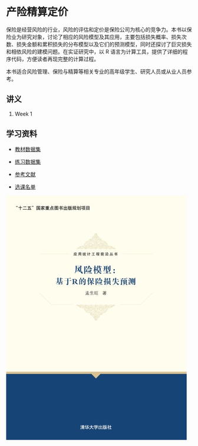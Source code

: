 # 产险精算定价

保险是经营风险的行业，风险的评估和定价是保险公司为核心的竞争力。本书以保险业为研究对象，讨论了相应的风险模型及其应用，主要包括损失概率、损失次数、损失金额和累积损失的分布模型以及它们的预测模型，同时还探讨了巨灾损失和相依风险的建模问题。在实证研究中，以 R 语言为计算工具，提供了详细的程序代码，方便读者再现完整的计算过程。

本书适合风险管理、保险与精算等相关专业的高年级学生、研究人员或从业人员参考。

## 讲义
1. Week 1 

## 学习资料
* [教材数据集]()

* [练习数据集]()

* [参考文献]()

* [选课名单]()


 ![](风险模型.jpg)